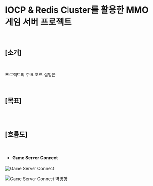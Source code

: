 # IOCP & Redis Cluster를 활용한 MMO 게임 서버 프로젝트

<br>  

## [소개]

<br>  

프로젝트의 주요 코드 설명은 


<br>

## [목표]


<br>  

<br>  

## [흐름도]

<br>  

- #### Game Server Connect
![Game Server Connect](https://github.com/user-attachments/assets/95b759f4-6a82-4131-9753-174e3fb480ee)


![Game Server Connect 역방향](https://github.com/user-attachments/assets/f9cc0be5-d6f1-455b-b5cb-75d0e04b9262)
